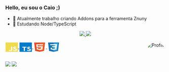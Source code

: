 ### Hello, eu sou o Caio ;)

- 🔭 Atualmente trabalho criando Addons para a ferramenta Znuny
- 🌱 Estudando Node/TypeScript

<div align="center">
  <a href="https://github.com/caiocresencio">
  <img height="200em" src="https://github-readme-stats.vercel.app/api?username=caiocresencio&show_icons=true&theme=dracula&include_all_commits=true&count_private=true"/>
  <img height="200em" src="https://github-readme-stats.vercel.app/api/top-langs/?username=caiocresencio&layout=compact&langs_count=7&theme=dracula"/>
</div>
  
  <div style="display: inline_block"><br>
  <img align="center" alt="Js" height="30" width="40" src="https://raw.githubusercontent.com/devicons/devicon/master/icons/javascript/javascript-plain.svg">
  <img align="center" alt="Ts" height="30" width="40" src="https://raw.githubusercontent.com/devicons/devicon/master/icons/typescript/typescript-plain.svg">
  <img align="center" alt="HTML" height="30" width="40" src="https://raw.githubusercontent.com/devicons/devicon/master/icons/html5/html5-original.svg">
  <img align="center" alt="CSS" height="30" width="40" src="https://raw.githubusercontent.com/devicons/devicon/master/icons/css3/css3-original.svg">
  <img align="right" alt="Profile" height="150" style="border-radius:50px;" src="https://avatars.githubusercontent.com/u/36762737?s=400&u=0f1b684f3bfa75539ea69e556eee2cc7db753916&v=4">
</div>
  
  ##
 <div> 
 
  <a href="https://instagram.com/caio_cresencio" target="_blank"><img src="https://img.shields.io/badge/-Instagram-%23E4405F?style=for-the-badge&logo=instagram&logoColor=white" target="_blank"></a>
 	  <a href="https://www.linkedin.com/in/caiocresencio" target="_blank"><img src="https://img.shields.io/badge/-LinkedIn-%230077B5?style=for-the-badge&logo=linkedin&logoColor=white" target="_blank"></a> 
 
 
</div>
